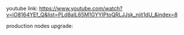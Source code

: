 youtube link:
https://www.youtube.com/watch?v=jO8164YEf_Q&list=PLd8alL65M1GYYIPtoQRLJJsk_niit1dU_&index=8

production nodes upgrade:

